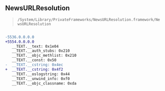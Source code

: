 ## NewsURLResolution

> `/System/Library/PrivateFrameworks/NewsURLResolution.framework/NewsURLResolution`

```diff

-5536.0.0.0.0
+5554.0.0.0.0
   __TEXT.__text: 0x1e04
   __TEXT.__auth_stubs: 0x210
   __TEXT.__objc_methlist: 0x210
   __TEXT.__const: 0x50
-  __TEXT.__cstring: 0x4ec
+  __TEXT.__cstring: 0x4f2
   __TEXT.__oslogstring: 0x44
   __TEXT.__unwind_info: 0xf0
   __TEXT.__objc_classname: 0xda

```
